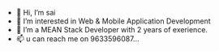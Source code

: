 - 👋 Hi, I’m sai
- 👀 I’m interested in Web & Mobile Application Development
- 🌱 I’m a MEAN Stack Developer with 2 years of exerience.
- 📫 u can reach me on 9633596087...

<!---
saiivs/saiivs is a ✨ special ✨ repository because its `README.md` (this file) appears on your GitHub profile.
You can click the Preview link to take a look at your changes.
--->
